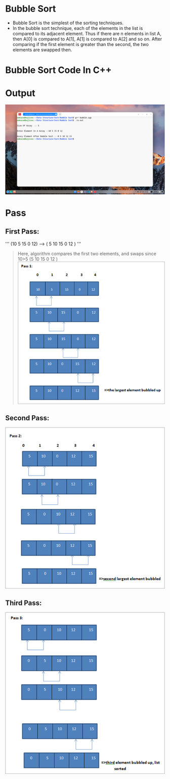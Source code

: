 # Bubble Sort
- Bubble Sort is the simplest of the sorting techniques.
- In the bubble sort technique, each of the elements in the list is compared to its adjacent element. Thus if there are n elements in list A, then A[0] is compared to A[1], A[1] is compared to A[2] and so on. After comparing if the first element is greater than the second, the two elements are swapped then.

# Bubble Sort Code In C++

# Output
![ALT Text](https://github.com/omkara18/Data-Structure/blob/master/Sort/Bubble%20Sort/output/Bubble.png)


# Pass
## First Pass: 
 ''' (10 5 15 0 12) –> ( 5 10 15 0 12 ) '''
>  Here, algorithm compares the first two elements, and swaps since 10>5 
 (5 10 15 0 12 ) 
![ALT Text](https://github.com/omkara18/Data-Structure/blob/master/Sort/Bubble%20Sort/output/Pass-1.png)
## Second Pass:
![ALT Text](https://github.com/omkara18/Data-Structure/blob/master/Sort/Bubble%20Sort/output/Pass-2.png)
## Third Pass:
![ALT Text](https://github.com/omkara18/Data-Structure/blob/master/Sort/Bubble%20Sort/output/Pass-3.png)

